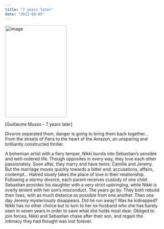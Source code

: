```yaml
---
title: "7 years later"
date: "2012-04-05"
---
```


<img width="200" height="300" src="https://www.guillaumemusso.com/sites/default/files/images/livres/demain_1.jpg" alt="image">

\[Guillaume Musso - 7 years later]

Divorce separated them, danger is going to bring them back together…
From the streets of Paris to the heart of the Amazon,
an unsparing and brilliantly constructed thriller.

A bohemian artist with a fiery temper, Nikki bursts into Sebastian’s sensible and well-ordered life. Though opposites in every way, they love each other passionately. Soon after, they marry and have twins: Camille and Jeremy.
But the marriage moves quickly towards a bitter end: accusations, affairs, contempt… Hatred slowly takes the place of love in their relationship. Following a stormy divorce, each parent receives custody of one child: Sebastian provides his daughter with a very strict upbringing, while Nikki is overly lenient with her son’s misconduct.
The years go by. They both rebuild their lives, with as much distance as possible from one another.
Then one day Jeremy mysteriously disappears. Did he run away? Was he kidnapped? Nikki has no other choice but to turn to her ex-husband who she has barely seen in seven years in order to save what she holds most dear. Obliged to join forces, Nikki and Sebastian chase after their son, and regain the intimacy they had thought was lost forever.
